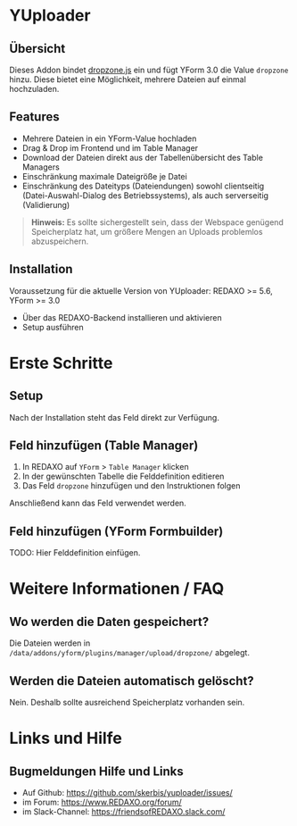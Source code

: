 # YUploader

## Übersicht 

Dieses Addon bindet [dropzone.js](https://github.com/enyo/dropzone/) ein und fügt YForm 3.0 die Value `dropzone` hinzu. Diese bietet eine Möglichkeit, mehrere Dateien auf einmal hochzuladen. 

## Features

* Mehrere Dateien in ein YForm-Value hochladen
* Drag & Drop im Frontend und im Table Manager
* Download der Dateien direkt aus der Tabellenübersicht des Table Managers
* Einschränkung maximale Dateigröße je Datei
* Einschränkung des Dateityps (Dateiendungen) sowohl clientseitig (Datei-Auswahl-Dialog des Betriebssystems), als auch serverseitig (Validierung)

> **Hinweis:** Es sollte sichergestellt sein, dass der Webspace genügend Speicherplatz hat, um größere Mengen an Uploads problemlos abzuspeichern.

## Installation

Voraussetzung für die aktuelle Version von YUploader: REDAXO >= 5.6, YForm >= 3.0

* Über das REDAXO-Backend installieren und aktivieren
* Setup ausführen

# Erste Schritte

## Setup

Nach der Installation steht das Feld direkt zur Verfügung.

## Feld hinzufügen (Table Manager)

1. In REDAXO auf `YForm` > `Table Manager` klicken
2. In der gewünschten Tabelle die Felddefinition editieren
3. Das Feld `dropzone` hinzufügen und den Instruktionen folgen

Anschließend kann das Feld verwendet werden.

## Feld hinzufügen (YForm Formbuilder)

TODO: Hier Felddefinition einfügen.

# Weitere Informationen / FAQ

## Wo werden die Daten gespeichert?

Die Dateien werden in `/data/addons/yform/plugins/manager/upload/dropzone/` abgelegt.

## Werden die Dateien automatisch gelöscht?

Nein. Deshalb sollte ausreichend Speicherplatz vorhanden sein.

# Links und Hilfe

## Bugmeldungen Hilfe und Links

* Auf Github: https://github.com/skerbis/yuploader/issues/
* im Forum: https://www.REDAXO.org/forum/
* im Slack-Channel: https://friendsofREDAXO.slack.com/

